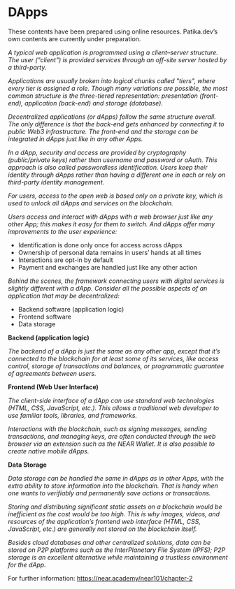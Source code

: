# DApps

These contents have been prepared using online resources. Patika.dev’s own contents are currently under preparation.

_A typical web application is programmed using a client–server structure. The user ("client") is provided services through an off-site server hosted by a third-party._

_Applications are usually broken into logical chunks called "tiers", where every tier is assigned a role. Though many variations are possible, the most common structure is the three-tiered representation: presentation (front-end), application (back-end) and storage (database)._

_Decentralized applications (or dApps) follow the same structure overall. The only difference is that the back-end gets enhanced by connecting it to public Web3 infrastructure. The front-end and the storage can be integrated in dApps just like in any other Apps._

_In a dApp, security and access are provided by cryptography (public/private keys) rather than username and password or oAuth. This approach is also called passwordless identification. Users keep their identity through dApps rather than having a different one in each or rely on third-party identity management._

_For users, access to the open web is based only on a private key, which is used to unlock all dApps and services on the blockchain._

_Users access and interact with dApps with a web browser just like any other App; this makes it easy for them to switch. And dApps offer many improvements to the user experience:_

- Identification is done only once for access across dApps
- Ownership of personal data remains in users’ hands at all times
- Interactions are opt-in by default
- Payment and exchanges are handled just like any other action

_Behind the scenes, the framework connecting users with digital services is slightly different with a dApp. Consider all the possible aspects of an application that may be decentralized:_

- Backend software (application logic)
- Frontend software
- Data storage


**Backend (application logic)**

_The backend of a dApp is just the same as any other app, except that it’s connected to the blockchain for at least some of its services, like access control, storage of transactions and balances, or programmatic guarantee of agreements between users._

**Frontend (Web User Interface)**

_The client-side interface of a dApp can use standard web technologies (HTML, CSS, JavaScript, etc.). This allows a traditional web developer to use familiar tools, libraries, and frameworks._

_Interactions with the blockchain, such as signing messages, sending transactions, and managing keys, are often conducted through the web browser via an extension such as the NEAR Wallet. It is also possible to create native mobile dApps._

**Data Storage**

_Data storage can be handled the same in dApps as in other Apps, with the extra ability to store information into the blockchain. That is handy when one wants to verifiably and permanently save actions or transactions._

_Storing and distributing significant static assets on a blockchain would be inefficient as the cost would be too high. This is why images, videos, and resources of the application’s frontend web interface (HTML, CSS, JavaScript, etc.) are generally not stored on the blockchain itself._

_Besides cloud databases and other centralized solutions, data can be stored on P2P platforms such as the InterPlanetary File System (IPFS); P2P storage is an excellent alternative while maintaining a trustless environment for the dApp._


For further information: https://near.academy/near101/chapter-2
